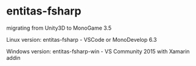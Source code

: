 # entitas-fsharp 

migrating from Unity3D to MonoGame 3.5

Linux version:
entitas-fsharp     - VSCode or MonoDevelop 6.3

Windows version:
entitas-fsharp-win - VS Community 2015 with Xamarin addin

